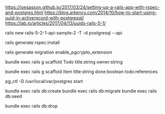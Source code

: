 https://joesasson.github.io/2017/03/24/setting-up-a-rails-app-with-rspec-and-postgres.html
https://blog.arkency.com/2014/10/how-to-start-using-uuid-in-activerecord-with-postgresql/
https://lab.io/articles/2017/04/13/uuids-rails-5-1/

rails new rails-5-2-1-api-sample-2 -T -d postgresql --api

rails generate rspec:install

rails generate migration enable_pgcrypto_extension

bundle exec rails g scaffold Todo title:string owner:string

bundle exec rails g scaffold Item title:string done:boolean todo:references

pg_ctl -D /usr/local/var/postgres start

bundle exec rails db:create
bundle exec rails db:migrate
bundle exec rails db:seed

bundle exec rails db:drop